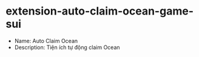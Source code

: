 # extension-auto-claim-ocean-game-sui

  - Name: Auto Claim Ocean
  - Description: Tiện ích tự động claim Ocean
